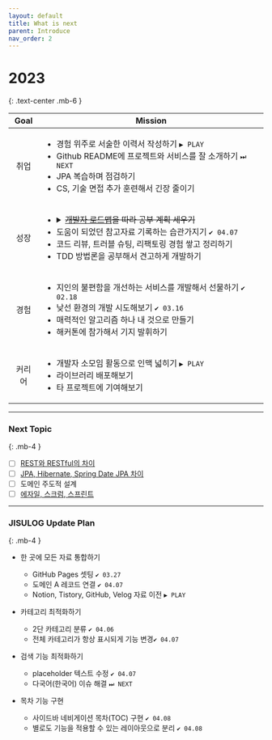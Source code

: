 ```yaml
---
layout: default
title: What is next
parent: Introduce
nav_order: 2
---
```

# 2023
{: .text-center .mb-6 }

<style>
  table > tbody > tr > td:first-child{
      text-align: center;
  }
</style>
<table>
    <thead>
        <tr>
            <th>Goal</th>
            <th colspan="2">Mission</th>
        </tr>
    </thead>
    <tbody>
       <tr>
            <td>취업</td>
            <td>
                <ul>
                    <li>경험 위주로 서술한 이력서 작성하기 <code>▶ PLAY</code></li>
                    <li>Github README에 프로젝트와 서비스를 잘 소개하기 <code>⏭ NEXT</code></li>
                    <li>JPA 복습하며 점검하기</li>
                    <li>CS, 기술 면접 추가 훈련해서 긴장 줄이기</li>
                </ul>
            </td>
        </tr>
        <tr>
            <td>성장</td>
            <td>
                <ul>
                    <li><details><summary><s><a href="https://roadmap.sh">개발자 로드맵</a>을 따라 공부 계획 세우기</s></summary>전부 필요하지 않고, 깊이 있는 공부가 어렵다는 피드백으로 인해 보류</details></li>
                    <li>도움이 되었던 참고자료 기록하는 습관가지기 <code>✔ 04.07</code></li>
                    <li>코드 리뷰, 트러블 슈팅, 리팩토링 경험 쌓고 정리하기</li>
                    <li>TDD 방법론을 공부해서 견고하게 개발하기</li>
                </ul>
            </td>
        </tr>
        <tr>
            <td>경험</td>
            <td>
                <ul>
                    <li>지인의 불편함을 개선하는 서비스를 개발해서 선물하기 <code>✔ 02.18</code></li>
                    <li>낮선 환경의 개발 시도해보기 <code>✔ 03.16</code></li>
                    <li>매력적인 알고리즘 하나 내 것으로 만들기</li>
                    <li>해커톤에 참가해서 기지 발휘하기</li>
                </ul>
            </td>
        </tr>
        <tr>
            <td>커리어</td>
            <td>
                <ul>
                    <li>개발자 소모임 활동으로 인맥 넓히기 <code>▶ PLAY</code></li>
                    <li>라이브러리 배포해보기</li>
                    <li>타 프로젝트에 기여해보기</li>
                </ul>
            </td>
        </tr>
    </tbody>
</table>

---

### Next Topic
{: .mb-4 }

- [ ] [REST와 RESTful의 차이](https://dev-coco.tistory.com/97)
- [ ] [JPA, Hibernate, Spring Date JPA 차이](https://suhwan.dev/2019/02/24/jpa-vs-hibernate-vs-spring-data-jpa/)
- [ ] 도메인 주도적 설계
- [ ] [에자일, 스크럼, 스프린트](https://todoist.com/showTask?id=6257930703)

---

### JISULOG Update Plan
{: .mb-4 }

- 한 곳에 모든 자료 통합하기
   - GitHub Pages 셋팅 `✔ 03.27`
   - 도메인 A 레코드 연결 `✔ 04.07`
   - Notion, Tistory, GitHub, Velog 자료 이전 `▶ PLAY`


- 카테고리 최적화하기
  - 2단 카테고리 분류 `✔ 04.06`
  - 전체 카테고리가 항상 표시되게 기능 변경`✔ 04.07`

- 검색 기능 최적화하기
  - placeholder 텍스트 수정 `✔ 04.07`
  - 다국어(한국어) 이슈 해결 `⏭ NEXT`

- 목차 기능 구현
  - 사이드바 네비게이션 목차(TOC) 구현 `✔ 04.08`
  - 별로도 기능을 적용할 수 있는 레이아웃으로 분리 `✔ 04.08`